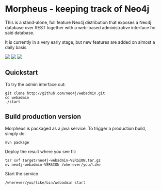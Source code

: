 Morpheus - keeping track of Neo4j
=================================

This is a stand-alone, 
full feature Neo4j distribution that exposes a Neo4j database over 
REST together with a web-based administrative interface for said database.

It is currently in a very early stage, but new features are added on almost a daily basis.

<a href="http://github.com/downloads/neo4j/webadmin/monitor.png"><img src="http://github.com/downloads/neo4j/webadmin/monitor-small.png" /></a>
<a href="http://github.com/downloads/neo4j/webadmin/backup.png"><img src="http://github.com/downloads/neo4j/webadmin/backup-small.png" /></a>
<a href="http://github.com/downloads/neo4j/webadmin/config.png"><img src="http://github.com/downloads/neo4j/webadmin/config-small.png" /></a>

Quickstart
------------
To try the admin interface out:

	git clone http://github.com/neo4j/webadmin.git
	cd webadmin
	./start
	

Build production version
------------------------
Morpheus is packaged as a java service. To trigger a production build, simply do:

	mvn package
	
Deploy the result where you see fit:

	tar xvf target/neo4j-webadmin-VERSION.tar.gz
	mv neo4j-webadmin-VERSION /wherever/you/like
	
Start the service

	/wherever/you/like/bin/webadmin start
